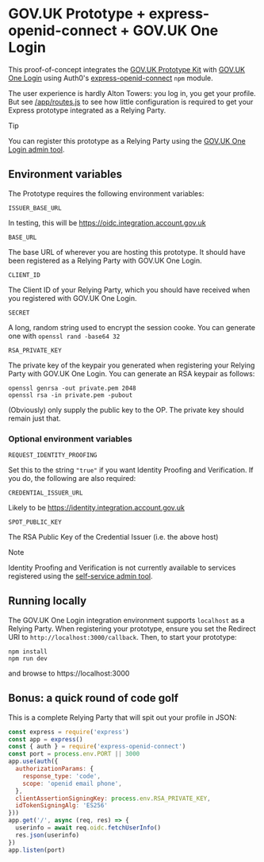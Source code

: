 # GOV.UK Prototype + express-openid-connect + GOV.UK One Login

This proof-of-concept integrates the [GOV.UK Prototype Kit](https://prototype-kit.service.gov.uk/)
with [GOV.UK One Login](https://www.sign-in.service.gov.uk/) using Auth0's
[express-openid-connect](https://github.com/auth0/express-openid-connect) `npm` module.

The user experience is hardly Alton Towers: you log in, you get your profile. But see [/app/routes.js](app/routes.js)
to see how little configuration is required to get your Express prototype integrated as a Relying Party.

> [!TIP]
> You can register this prototype as a Relying Party using the [GOV.UK One Login admin tool](https://admin.sign-in.service.gov.uk/register).

## Environment variables

The Prototype requires the following environment variables:

    ISSUER_BASE_URL

In testing, this will be https://oidc.integration.account.gov.uk

    BASE_URL

The base URL of wherever you are hosting this prototype.  It should have been registered as a Relying Party with GOV.UK One Login.

    CLIENT_ID

The Client ID of your Relying Party, which you should have received when you registered with GOV.UK One Login.

    SECRET

A long, random string used to encrypt the session cooke.  You can generate one with `openssl rand -base64 32`

    RSA_PRIVATE_KEY

The private key of the keypair you generated when registering your Relying Party with GOV.UK One Login.  You can generate an RSA keypair as follows:

    openssl genrsa -out private.pem 2048
    openssl rsa -in private.pem -pubout

(Obviously) only supply the public key to the OP.  The private key should remain just that.

### Optional environment variables

    REQUEST_IDENTITY_PROOFING

Set this to the string `"true"` if you want Identity Proofing and Verification.  If you do, the following are also required:

    CREDENTIAL_ISSUER_URL

Likely to be https://identity.integration.account.gov.uk

    SPOT_PUBLIC_KEY

The RSA Public Key of the Credential Issuer (i.e. the above host)

> [!NOTE]
> Identity Proofing and Verification is not currently available to services registered using the [self-service admin tool](https://admin.sign-in.service.gov.uk/).

## Running locally

The GOV.UK One Login integration environment supports `localhost` as a Relying Party.  When registering your prototype, ensure you set the Redirect URI to `http://localhost:3000/callback`.  Then, to start your prototype:

    npm install
    npm run dev

and browse to https://localhost:3000

## Bonus: a quick round of code golf

This is a complete Relying Party that will spit out your profile in JSON:

```js
const express = require('express')
const app = express()
const { auth } = require('express-openid-connect')
const port = process.env.PORT || 3000
app.use(auth({
  authorizationParams: {
    response_type: 'code',
    scope: 'openid email phone',
  },
  clientAssertionSigningKey: process.env.RSA_PRIVATE_KEY,
  idTokenSigningAlg: 'ES256'
}))
app.get('/', async (req, res) => {
  userinfo = await req.oidc.fetchUserInfo()
  res.json(userinfo)
})
app.listen(port)
```
